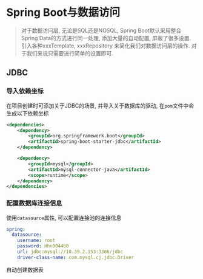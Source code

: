 # Spring Boot与数据访问

> 对于数据访问层, 无论是SQL还是NOSQL, Spring Boot默认采用整合Spring Data的方式进行同一处理, 添加大量的自动配置, 屏蔽了很多设置. 引入各种xxxTemplate, xxxRepository 来简化我们对数据访问层的操作. 对于我们来说只需要进行简单的设置即可. 

## JDBC

### 导入依赖坐标

在项目创建时可添加关于JDBC的场景, 并导入关于数据库的驱动, 在`pom`文件中会生成以下依赖坐标

```xml
<dependencies>
	<dependency>
		<groupId>org.springframework.boot</groupId>
		<artifactId>spring-boot-starter-jdbc</artifactId>
	</dependency>

	<dependency>
		<groupId>mysql</groupId>
		<artifactId>mysql-connector-java</artifactId>
		<scope>runtime</scope>
	</dependency>
</dependencies>
```

### 配置数据库连接信息

使用`datasource`属性, 可以配置连接池的连接信息

```yaml
spring:
  datasource:
    username: root
    password: Hhn004460
    url: jdbc:mysql://10.39.2.153:3306/jdbc
    driver-class-name: com.mysql.cj.jdbc.Driver
```

自动创建数据表